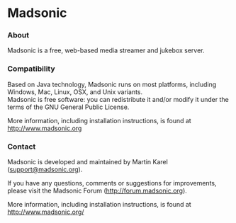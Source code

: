Madsonic
========

### About

Madsonic is a free, web-based media streamer and jukebox server.

### Compatibility

Based on Java technology, Madsonic runs on most platforms, including Windows, Mac, Linux, OSX, and Unix variants.<br>
Madsonic is free software: you can redistribute it and/or modify it under the terms of the GNU General Public License.<br>

More information, including installation instructions, is found at <http://www.madsonic.org>

### Contact

Madsonic is developed and maintained by Martin Karel (support@madsonic.org).

If you have any questions, comments or suggestions for improvements,<br>
please visit the Madsonic Forum (http://forum.madsonic.org).

More information, including installation instructions, is found at <http://www.madsonic.org/>

